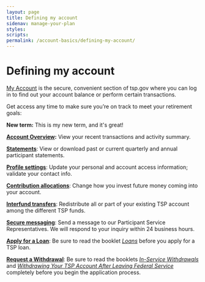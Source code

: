 ```yaml
---
layout: page
title: Defining my account
sidenav: manage-your-plan
styles:
scripts:
permalink: /account-basics/defining-my-account/
---
```


# Defining my account

[My Account](/tsp/accountBalance.do?subaction=view&amp;\_name=acctbal) is the secure, convenient section of tsp.gov where you can log in to find out your account balance or perform certain transactions.

Get access any time to make sure you’re on track to meet your retirement goals:

**New term:** This is my new term, and it's great!

**[Account Overview](#):** View your recent transactions and activity summary.

**[Statements](#)**: View or download past or current quarterly and annual participant statements.

**[Profile settings](#)**: Update your personal and account access information; validate your contact info.

**[Contribution allocations](#)**: Change how you invest future money coming into your account.

**[Interfund transfers](#)**: Redistribute all or part of your existing TSP account among the different TSP funds.

**[Secure messaging](#)**: Send a message to our Participant Service Representatives. We will respond to your inquiry within 24 business hours.

**[Apply for a Loan](#)**: Be sure to read the booklet [*Loans*](#) before you apply for a TSP loan.

**[Request a Withdrawal](#)**: Be sure to read the booklets [*In-Service Withdrawals*](#) and [*Withdrawing Your TSP Account After Leaving Federal Service*](#) completely before you begin the application process.

<!-- CONTENT END -->
